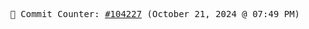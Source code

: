 <p align="center">
    <samp>
        📮 Commit Counter: <a href="https://github.com/Javascript-void0/Javascript-void0/commits/main">#104227</a> (October 21, 2024 @ 07:49 PM)
    </samp>
</p>